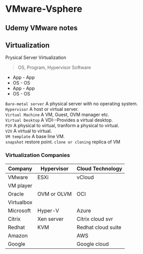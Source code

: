 # VMware-Vsphere
Udemy VMware notes
------------------

## Virtualization

Prysical Server
Virtualization   
> OS, Program, Hypervisor Software

- App  - App
- OS  - OS
- App  - App
- OS  - OS

```Bare-metal server``` A physical server with no operating system.   
```Hypervisor``` A host or virtual server.   
```Virtual Machine``` A VM, Guest, OVM manager etc.   
```Virtual Desktop``` A VDI--Provides a virtual desktop.   
```P2V``` A physical to virtual, tranform a physical to virtual.   
```V2V``` A virtual to virtual.   
```VM template``` A base line VM.   
```snapshot```   restore point.
```clone or cloning``` replica of VM

### Virtualization Companies

| Company | Hypervisor | Cloud Technology |   
| ------- | ---------- | ---------------- |
| VMware  | ESXi       | vCloud           |
|  VM player |
| Oracle  | OVM or OLVM | OCI             |
|  Virtualbox |
| Microsoft | Hyper-V  | Azure            |
| Citrix  | Xen server | Citrix cloud svr |
| Redhat  | KVM        | Redhat cloud suite |
| Amazon  |            | AWS              |
| Google  |            | Google cloud     |

